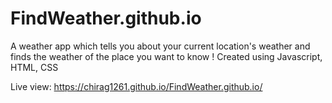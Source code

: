 # FindWeather.github.io
A weather app which tells you about your current location's weather and finds the weather of the place you want to know !
Created using Javascript, HTML, CSS

Live view: https://chirag1261.github.io/FindWeather.github.io/
